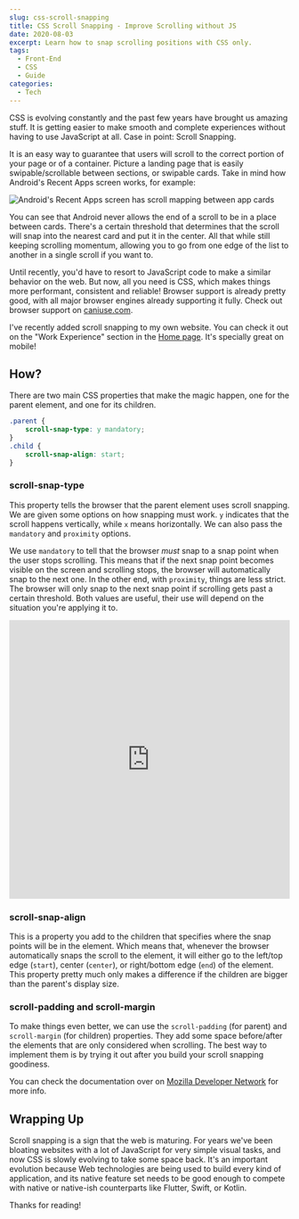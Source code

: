 ```yaml
---
slug: css-scroll-snapping
title: CSS Scroll Snapping - Improve Scrolling without JS
date: 2020-08-03
excerpt: Learn how to snap scrolling positions with CSS only.
tags:
  - Front-End
  - CSS
  - Guide
categories:
  - Tech
---
```


<script context="module">
  import CodeBlock from "$lib/components/molecules/CodeBlock.svelte";
  import Callout from "$lib/components/molecules/Callout.svelte";

  import { getSrcsetFromImport } from "$lib/utils/functions";
  import CoverImage from './cover.jpg?width=1600&format=avif;webp;png&meta&imagetools';
  import AndroidGif from './android-scroll-snapping.gif';

  metadata.coverImage = getSrcsetFromImport(CoverImage);
</script>

CSS is evolving constantly and the past few years have brought us amazing stuff. It is getting easier to make smooth and complete experiences without having to use JavaScript at all. Case in point: Scroll Snapping.

It is an easy way to guarantee that users will scroll to the correct portion of your page or of a container. Picture a landing page that is easily swipable/scrollable between sections, or swipable cards. Take in mind how Android's Recent Apps screen works, for example:

![Android's Recent Apps screen has scroll mapping between app cards]({AndroidGif})

You can see that Android never allows the end of a scroll to be in a place between cards. There's a certain threshold that determines that the scroll will snap into the nearest card and put it in the center. All that while still keeping scrolling momentum, allowing you to go from one edge of the list to another in a single scroll if you want to.

Until recently, you'd have to resort to JavaScript code to make a similar behavior on the web. But now, all you need is CSS, which makes things more performant, consistent and reliable! Browser support is already pretty good, with all major browser engines already supporting it fully. Check out browser support on [caniuse.com](https://caniuse.com/#feat=css-snappoints).

I've recently added scroll snapping to my own website. You can check it out on the "Work Experience" section in the [Home page](https://fantinel.dev). It's specially great on mobile!

## How?

There are two main CSS properties that make the magic happen, one for the parent element, and one for its children.

<CodeBlock lang="css">

```css
.parent {
	scroll-snap-type: y mandatory;
}
.child {
	scroll-snap-align: start;
}
```

</CodeBlock>

### scroll-snap-type

This property tells the browser that the parent element uses scroll snapping. We are given some options on how snapping must work. `y` indicates that the scroll happens vertically, while `x` means horizontally. We can also pass the `mandatory` and `proximity` options.

We use `mandatory` to tell that the browser _must_ snap to a snap point when the user stops scrolling. This means that if the next snap point becomes visible on the screen and scrolling stops, the browser will automatically snap to the next one. In the other end, with `proximity`, things are less strict. The browser will only snap to the next snap point if scrolling gets past a certain threshold. Both values are useful, their use will depend on the situation you're applying it to.

<iframe height="500" style="width: 100%;" scrolling="no" title="scroll-snap-type: Mandatory vs Proximity" src="https://codepen.io/matfantinel/embed/preview/LYNPdpE?default-tab=result&theme-id=dark" frameborder="no" loading="lazy" allowtransparency="true" allowfullscreen="true">
  See the Pen <a href="https://codepen.io/matfantinel/pen/LYNPdpE">
  scroll-snap-type: Mandatory vs Proximity</a> by Matheus Fantinel (<a href="https://codepen.io/matfantinel">@matfantinel</a>)
  on <a href="https://codepen.io">CodePen</a>.
</iframe>

### scroll-snap-align

This is a property you add to the children that specifies where the snap points will be in the element. Which means that, whenever the browser automatically snaps the scroll to the element, it will either go to the left/top edge (`start`), center (`center`), or right/bottom edge (`end`) of the element. This property pretty much only makes a difference if the children are bigger than the parent's display size.

### scroll-padding and scroll-margin

To make things even better, we can use the `scroll-padding` (for parent) and `scroll-margin` (for children) properties. They add some space before/after the elements that are only considered when scrolling. The best way to implement them is by trying it out after you build your scroll snapping goodiness.

You can check the documentation over on [Mozilla Developer Network](https://developer.mozilla.org/en-US/docs/Web/CSS/CSS_Scroll_Snap) for more info.

## Wrapping Up

Scroll snapping is a sign that the web is maturing. For years we've been bloating websites with a lot of JavaScript for very simple visual tasks, and now CSS is slowly evolving to take some space back. It's an important evolution because Web technologies are being used to build every kind of application, and its native feature set needs to be good enough to compete with native or native-ish counterparts like Flutter, Swift, or Kotlin.

Thanks for reading!
